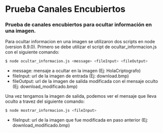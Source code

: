 # Prueba Canales Encubiertos

### Prueba de canales encubiertos para ocultar información en una imagen.

Para ocultar informacion en una imagen se utilizaron dos scripts en node (version 8.9.0). Primero se debe utilizar el script de ocultar_informacion.js con el siguiente comando:

```sh
$ node ocultar_informacion.js <message> <fileInput> <fileOutput>
```
- message: mensaje a ocultar en la imagen (Ej: HolaCriptografo)
- fileInput: url de la imagen de entrada (Ej: download.bmp)
- fileOutput: url de la imagen de salida modificada con el mensaje oculto (Ej: download_modificado.bmp)

Una vez tengamos la imagen de salida, podemos ver el mensaje que lleva oculto a travez del siguiente comando:

```sh
$ node mostrar_informacion.js <fileInput>
```
- fileInput: url de la imagen que fue modificada en paso anterior (Ej: download_modificado.bmp)
